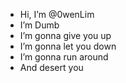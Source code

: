 - Hi, I’m @0wenLim
- I’m Dumb
- I’m gonna give you up
- I’m gonna let you down
- I’m gonna run around
- And desert you
